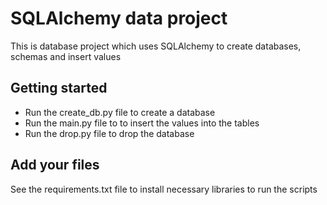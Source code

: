 # SQLAlchemy data project

This is database project which uses SQLAlchemy to create databases, schemas and insert values

## Getting started
- Run the create_db.py file to create a database
- Run the main.py file to to insert the values into the tables
- Run the drop.py file to drop the database

## Add your files

See the requirements.txt file to install necessary libraries to run the scripts
